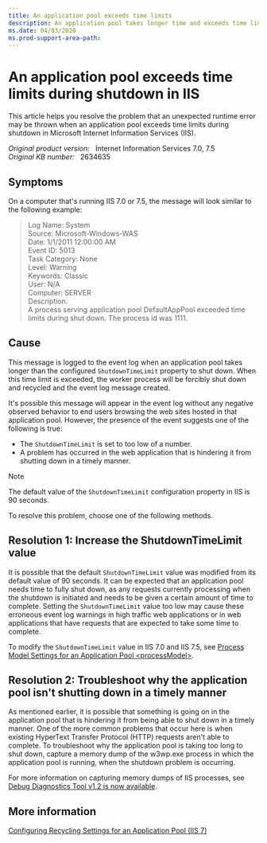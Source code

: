 ```yaml
---
title: An application pool exceeds time limits
description: An application pool takes longer time and exceeds time limits during shutdown. This article provides resolutions for this problem.
ms.date: 04/03/2020
ms.prod-support-area-path: 
---
```

# An application pool exceeds time limits during shutdown in IIS

This article helps you resolve the problem that an unexpected runtime error may be thrown when an application pool exceeds time limits during shutdown in Microsoft Internet Information Services (IIS).

_Original product version:_ &nbsp; Internet Information Services 7.0, 7.5  
_Original KB number:_ &nbsp; 2634635

## Symptoms

On a computer that's running IIS 7.0 or 7.5, the message will look similar to the following example:

> Log Name: System  
> Source: Microsoft-Windows-WAS  
> Date: 1/1/2011 12:00:00 AM  
> Event ID: 5013  
> Task Category: None  
> Level: Warning  
> Keywords: Classic  
> User: N/A  
> Computer: SERVER  
> Description:  
> A process serving application pool DefaultAppPool exceeded time limits during shut down. The process id was 1111.

## Cause

This message is logged to the event log when an application pool takes longer than the configured `ShutdownTimeLimit` property to shut down. When this time limit is exceeded, the worker process will be forcibly shut down and recycled and the event log message created.

It's possible this message will appear in the event log without any negative observed behavior to end users browsing the web sites hosted in that application pool. However, the presence of the event suggests one of the following is true:

- The `ShutdownTimeLimit` is set to too low of a number.
- A problem has occurred in the web application that is hindering it from shutting down in a timely manner.

> [!NOTE]
> The default value of the `ShutdownTimeLimit` configuration property in IIS is 90 seconds.

To resolve this problem, choose one of the following methods.

## Resolution 1: Increase the ShutdownTimeLimit value

It is possible that the default `ShutdownTimeLimit` value was modified from its default value of 90 seconds. It can be expected that an application pool needs time to fully shut down, as any requests currently processing when the shutdown is initiated and needs to be given a certain amount of time to complete. Setting the `ShutdownTimeLimit` value too low may cause these erroneous event log warnings in high traffic web applications or in web applications that have requests that are expected to take some time to complete.

To modify the `ShutdownTimeLimit` value in IIS 7.0 and IIS 7.5, see [Process Model Settings for an Application Pool \<processModel>](/iis/configuration/system.applicationHost/applicationPools/add/processModel).

## Resolution 2: Troubleshoot why the application pool isn't shutting down in a timely manner

As mentioned earlier, it is possible that something is going on in the application pool that is hindering it from being able to shut down in a timely manner. One of the more common problems that occur here is when existing HyperText Transfer Protocol (HTTP) requests aren't able to complete. To troubleshoot why the application pool is taking too long to shut down, capture a memory dump of the w3wp.exe process in which the application pool is running, when the shutdown problem is occurring.

For more information on capturing memory dumps of IIS processes, see [Debug Diagnostics Tool v1.2 is now available](https://support.microsoft.com/help/2580960).

## More information

[Configuring Recycling Settings for an Application Pool (IIS 7)](/previous-versions/windows/it-pro/windows-server-2008-R2-and-2008/cc753179(v=ws.10))
